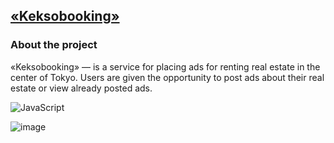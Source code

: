 ## [«Keksobooking»](https://dmitrybanin.github.io/Keksobooking/)
### About the project
«Keksobooking» — is a service for placing ads for renting real estate in the center of Tokyo. Users are given the opportunity to post ads about their real estate or view already posted ads.

![JavaScript](https://img.shields.io/badge/javascript-%23323330.svg?style=for-the-badge&logo=javascript&logoColor=%23F7DF1E)

![image](https://user-images.githubusercontent.com/77890343/210189759-b169882b-56c7-42ec-b0d6-c78f1921b81d.jpg)
